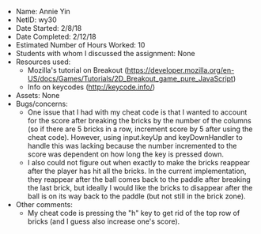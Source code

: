 - Name: Annie Yin
- NetID: wy30
- Date Started: 2/8/18
- Date Completed: 2/12/18
- Estimated Number of Hours Worked: 10
- Students with whom I discussed the assignment: None
- Resources used:
	- Mozilla's tutorial on Breakout (https://developer.mozilla.org/en-US/docs/Games/Tutorials/2D_Breakout_game_pure_JavaScript)
    - Info on keycodes (http://keycode.info/)
- Assets: None
- Bugs/concerns: 
    - One issue that I had with my cheat code is that I wanted to account for the score after breaking the bricks by the number of the columns (so if there are 5 bricks in a row, increment score by 5 after using the cheat code). However, using input.keyUp and keyDownHandler to handle this was lacking because the number incremented to the score was dependent on how long the key is pressed down. 
    - I also could not figure out when exactly to make the bricks reappear after the player has hit all the bricks. In the current implementation, they reappear after the ball comes back to the paddle after breaking the last brick, but ideally I would like the bricks to disappear after the ball is on its way back to the paddle (but not still in the brick zone).
- Other comments: 
    - My cheat code is pressing the "h" key to get rid of the top row of bricks (and I guess also increase one's score).